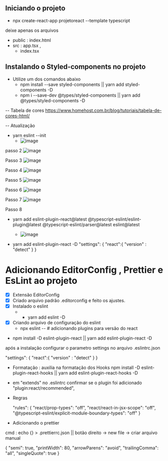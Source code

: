 ## Iniciando o projeto

- npx create-react-app projetoreact --template typescript

deixe apenas os arquivos

- public : index.html
- src : app.tsx ,
  - index.tsx

## Instalando o Styled-components no projeto

- Utilize um dos comandos abaixo
  - npm install --save styled-components || yarn add styled-components -D
  - npm i --save-dev @types/styled-components || yarn add @types/styled-components -D


-- Tabela de cores
https://www.homehost.com.br/blog/tutoriais/tabela-de-cores-html/

-- Atualização

- yarn eslint --init
  -   ![image](https://user-images.githubusercontent.com/65586669/141655317-963a6002-0cde-4469-a328-5841a347e8b4.png)

passo 2
![image](https://user-images.githubusercontent.com/65586669/141655328-1fca3439-17e7-42de-aedd-9d0aa04ec24a.png)

Passo 3
![image](https://user-images.githubusercontent.com/65586669/141655343-4e251dad-11a2-4317-afb2-922f32fa6d82.png)

Passo 4
![image](https://user-images.githubusercontent.com/65586669/141655352-0b96a8d0-b486-4df6-bd72-ca28310a0513.png)

Passo 5
![image](https://user-images.githubusercontent.com/65586669/141655365-3648182a-8178-4d51-b7a8-b99dd55a12aa.png)

Passo 6 
![image](https://user-images.githubusercontent.com/65586669/141655370-ee949ac5-7eb1-452b-b5d5-1f668c5493b3.png)

Passo 7 
![image](https://user-images.githubusercontent.com/65586669/141655416-8d390aba-c719-4b58-ab33-ddb1c2710c25.png)

Passo 8
  - yarn add eslint-plugin-react@latest @typescript-eslint/eslint-plugin@latest @typescript-eslint/parser@latest 
eslint@latest
    - ![image](https://user-images.githubusercontent.com/65586669/141655434-7d3d119e-5b0e-4d3f-a074-1b3862243892.png)
    

- yarn add eslint-plugin-react -D
  "settings": {
      "react":{
        "version" : "detect"
      }
    }
    
# Adicionando EditorConfig , Prettier e EsLint ao projeto
- [x] Extensão EditorConfig
- [x] Criado arquivo padrão .editorconfig e feito os ajustes.
- [x] Instalado o eslint
  - -  yarn add eslint -D
- [x] Criando arquivo de configuração do eslint
  - npx eslint -- # adicionando plugins para versão do react

- npm install -D eslint-plugin-react  || yarn add eslint-plugin-react -D

após a instalação configurar o parametro settings no arquivo .eslintrc.json

"settings": {
      "react":{
        "version" : "detect"
      }
    }

-  Formatação : auxilia na formatação dos Hooks
npm install -D eslint-plugin-react-hooks  || yarn add eslint-plugin-react-hooks -D

  -  em "extends" no .eslintrc  confirmar se o plugin foi adicionado
        "plugin:react/recommended",

- Regras

    "rules": {
      "react/prop-types": "off",
      "react/react-in-jsx-scope": "off",
      "@typescript-eslint/explicit-module-boundary-types": "off"
    }

- Adicionando o prettier

 cmd :    echo {} > .prettierrc.json || botão direito  -> new file -> criar arquivo manual

{
  "semi": true,
  "printWidth": 80,
  "arrowParens": "avoid",
  "trailingComma": "all",
  "singleQuote": true
}





